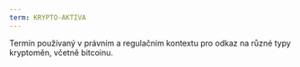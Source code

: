 ```yaml
---
term: KRYPTO-AKTIVA
---
```


Termín používaný v právním a regulačním kontextu pro odkaz na různé typy kryptoměn, včetně bitcoinu.